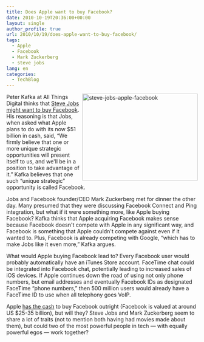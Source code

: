 ```yaml
---
title: Does Apple want to buy Facebook?
date: 2010-10-19T20:36:00+00:00
layout: single
author_profile: true
url: 2010/10/19/does-apple-want-to-buy-facebook/
tags:
  - Apple
  - Facebook
  - Mark Zuckerberg
  - steve jobs
lang: en
categories: 
  - TechBlog
---
```

[<img title="steve-jobs-apple-facebook" border="0" alt="steve-jobs-apple-facebook" align="right" src="http://lh5.ggpht.com/_vaUVXcmC3OI/TL36KIjrg0I/AAAAAAAACxM/9TE83ahj9Qg/steve-jobs-apple-facebook_thumb%5B2%5D.jpg?imgmax=800" width="304" height="229" />](http://lh5.ggpht.com/_vaUVXcmC3OI/TL36FFeTutI/AAAAAAAACxI/5BU3KGFsdN4/s1600-h/steve-jobs-apple-facebook%5B4%5D.jpg)Peter Kafka at All Things Digital thinks that [Steve Jobs might want to buy Facebook](http://mediamemo.allthingsd.com/20101018/live-apple-earnings-call-2/). His reasoning is that Jobs, when asked what Apple plans to do with its now $51 billion in cash, said, “We firmly believe that one or more unique strategic opportunities will present itself to us, and we'll be in a position to take advantage of it.” Kafka believes that one such “unique strategic” opportunity is called Facebook.

Jobs and Facebook founder/CEO Mark Zuckerberg met for dinner the other day. Many presumed that they were discussing Facebook Connect and Ping integration, but what if it were something more, like Apple buying Facebook? Kafka thinks that Apple acquiring Facebook makes sense because Facebook doesn't compete with Apple in any significant way, and Facebook is something that Apple couldn't compete against even if it wanted to. Plus, Facebook is already competing with Google, “which has to make Jobs like it even more,” Kafka argues.

What would Apple buying Facebook lead to? Every Facebook user would probably automatically have an iTunes Store account. FaceTime chat could be integrated into Facebook chat, potentially leading to increased sales of iOS devices. If Apple continues down the road of using not only phone numbers, but email addresses and eventually Facebook IDs as designated FaceTime “phone numbers,” then 500 million users would already have a FaceTime ID to use when all telephony goes VoIP.

Apple [has the cash](http://www.fierceonlinevideo.com/story/apple-nails-first-20-billion-quarter-jobs-hints-major-acquisition/2010-10-18) to buy Facebook outright (Facebook is valued at around US $25-35 billion), but will they? Steve Jobs and Mark Zuckerberg seem to share a lot of traits (not to mention both having had movies made about them), but could two of the most powerful people in tech — with equally powerful egos — work together?